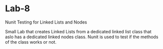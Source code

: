 # Lab-8
Nunit Testing for Linked Lists and Nodes

Small Lab that creates Linked Lists from a dedicated linked list class that aslo has a dedicated linked nodes class.
Nunit is used to test if the methods of the class works or not.
